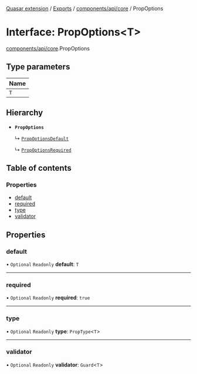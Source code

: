 [Quasar extension](../index.md) / [Exports](../modules.md) / [components/api/core](../modules/components_api_core.md) / PropOptions

# Interface: PropOptions<T\>

[components/api/core](../modules/components_api_core.md).PropOptions

## Type parameters

| Name |
| :------ |
| `T` |

## Hierarchy

- **`PropOptions`**

  ↳ [`PropOptionsDefault`](components_api_core.PropOptionsDefault.md)

  ↳ [`PropOptionsRequired`](components_api_core.PropOptionsRequired.md)

## Table of contents

### Properties

- [default](components_api_core.PropOptions.md#default)
- [required](components_api_core.PropOptions.md#required)
- [type](components_api_core.PropOptions.md#type)
- [validator](components_api_core.PropOptions.md#validator)

## Properties

### default

• `Optional` `Readonly` **default**: `T`

___

### required

• `Optional` `Readonly` **required**: ``true``

___

### type

• `Optional` `Readonly` **type**: `PropType`<`T`\>

___

### validator

• `Optional` `Readonly` **validator**: `Guard`<`T`\>
